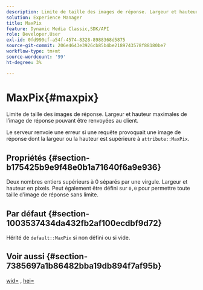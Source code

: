 ```yaml
---
description: Limite de taille des images de réponse. Largeur et hauteur maximales de l’image de réponse pouvant être renvoyées au client.
solution: Experience Manager
title: MaxPix
feature: Dynamic Media Classic,SDK/API
role: Developer,User
exl-id: 0fd990cf-a54f-4574-8328-8988368d5875
source-git-commit: 206e4643e3926cb85b4be2189743578f88180be7
workflow-type: tm+mt
source-wordcount: '99'
ht-degree: 3%

---
```


# MaxPix{#maxpix}

Limite de taille des images de réponse. Largeur et hauteur maximales de l’image de réponse pouvant être renvoyées au client.

Le serveur renvoie une erreur si une requête provoquait une image de réponse dont la largeur ou la hauteur est supérieure à `attribute::MaxPix`.

## Propriétés {#section-b175425b9e9f48e0b1a71640f6a9e936}

Deux nombres entiers supérieurs à 0 séparés par une virgule. Largeur et hauteur en pixels. Peut également être défini sur `0,0` pour permettre toute taille d’image de réponse sans limite.

## Par défaut {#section-1003537434da432fb2af100ecdbf9d72}

Hérité de `default::MaxPix` si non défini ou si vide.

## Voir aussi {#section-7385697a1b86482bba19db894f7af95b}

[wid=](../../../../../is-api/http-ref/image-serving-api-ref/c-http-protocol-reference/c-command-reference/r-is-http-wid.md#reference-bfeadcb67bf4485f851eb21345527e47) , [hei=](../../../../../is-api/http-ref/image-serving-api-ref/c-http-protocol-reference/c-command-reference/r-is-http-hei.md#reference-6d6f556ccc0e4b98a815e8a5c1944a96)
